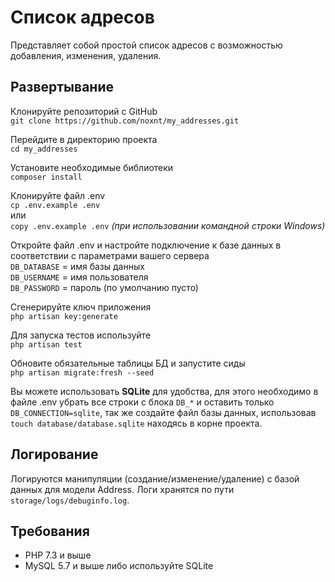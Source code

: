 # Список адресов

Представляет собой простой список адресов с возможностью добавления, изменения, удаления.

## Развертывание

Клонируйте репозиторий с GitHub<br>
`git clone https://github.com/noxnt/my_addresses.git`

Перейдите в директорию проекта<br>
`cd my_addresses`

Установите необходимые библиотеки<br>
`composer install`

Клонируйте файл .env<br>
`cp .env.example .env`<br>
или<br>
`copy .env.example .env` _(при использовании командной строки Windows)_

Откройте файл .env и настройте подключение к базе данных в соответствии с параметрами вашего сервера<br>
`DB_DATABASE` = имя базы данных<br>
`DB_USERNAME` = имя пользователя<br>
`DB_PASSWORD` = пароль (по умолчанию пусто)

Сгенерируйте ключ приложения<br>
`php artisan key:generate`

Для запуска тестов используйте<br>
`php artisan test`

Обновите обязательные таблицы БД и запустите сиды<br>
`php artisan migrate:fresh --seed`

Вы можете использовать **SQLite** для удобства, для этого необходимо в файле .env убрать все строки с блока `DB_*` и оставить только `DB_CONNECTION=sqlite`, так же создайте файл базы данных, использовав `touch database/database.sqlite` находясь в корне проекта.

## Логирование
Логируются манипуляции (создание/изменение/удаление) с базой данных для модели Address. Логи хранятся по пути `storage/logs/debuginfo.log`.

## Требования
* PHP 7.3 и выше
* MySQL 5.7 и выше либо используйте SQLite

